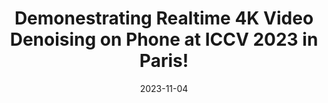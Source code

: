 ---
title: Demonestrating Realtime 4K Video Denoising on Phone at ICCV 2023 in Paris!
date: '2023-11-04'
summary: summary
---